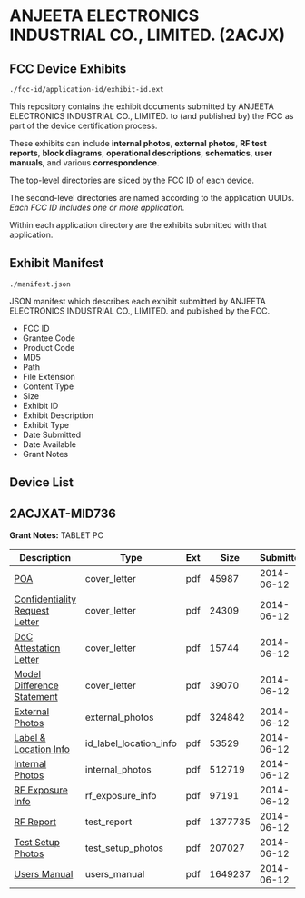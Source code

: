 # ANJEETA ELECTRONICS INDUSTRIAL CO., LIMITED. (2ACJX)
## FCC Device Exhibits

```
./fcc-id/application-id/exhibit-id.ext
```

This repository contains the exhibit documents submitted by ANJEETA ELECTRONICS INDUSTRIAL CO., LIMITED. to (and published by) the FCC as part of the device certification process.

These exhibits can include **internal photos**, **external photos**, **RF test reports**, **block diagrams**, **operational descriptions**, **schematics**, **user manuals**, and various **correspondence**.

The top-level directories are sliced by the FCC ID of each device.

The second-level directories are named according to the application UUIDs. *Each FCC ID includes one or more application.*

Within each application directory are the exhibits submitted with that application. 

## Exhibit Manifest

```
./manifest.json
```

JSON manifest which describes each exhibit submitted by ANJEETA ELECTRONICS INDUSTRIAL CO., LIMITED. and published by the FCC.

- FCC ID
- Grantee Code
- Product Code
- MD5
- Path
- File Extension
- Content Type
- Size
- Exhibit ID
- Exhibit Description
- Exhibit Type
- Date Submitted
- Date Available
- Grant Notes

## Device List
## 2ACJXAT-MID736
**Grant Notes:** TABLET PC

| Description | Type | Ext | Size | Submitted | Available |
| ----------- | ---- | --- | ---- | --------- | --------- |
| [POA](2ACJXAT-MID736/44ae47dd1f3da1e742f10fca408fa4b3/2293549.pdf) | cover_letter | pdf | 45987 | 2014-06-12 | 2014-06-13 |
| [Confidentiality Request Letter](2ACJXAT-MID736/44ae47dd1f3da1e742f10fca408fa4b3/2293550.pdf) | cover_letter | pdf | 24309 | 2014-06-12 | 2014-06-13 |
| [DoC Attestation Letter](2ACJXAT-MID736/44ae47dd1f3da1e742f10fca408fa4b3/2293551.pdf) | cover_letter | pdf | 15744 | 2014-06-12 | 2014-06-13 |
| [Model Difference Statement](2ACJXAT-MID736/44ae47dd1f3da1e742f10fca408fa4b3/2293552.pdf) | cover_letter | pdf | 39070 | 2014-06-12 | 2014-06-13 |
| [External Photos](2ACJXAT-MID736/44ae47dd1f3da1e742f10fca408fa4b3/2293556.pdf) | external_photos | pdf | 324842 | 2014-06-12 | 2014-06-13 |
| [Label & Location Info](2ACJXAT-MID736/44ae47dd1f3da1e742f10fca408fa4b3/2293558.pdf) | id_label_location_info | pdf | 53529 | 2014-06-12 | 2014-06-13 |
| [Internal Photos](2ACJXAT-MID736/44ae47dd1f3da1e742f10fca408fa4b3/2293557.pdf) | internal_photos | pdf | 512719 | 2014-06-12 | 2014-06-13 |
| [RF Exposure Info](2ACJXAT-MID736/44ae47dd1f3da1e742f10fca408fa4b3/2293562.pdf) | rf_exposure_info | pdf | 97191 | 2014-06-12 | 2014-06-13 |
| [RF Report](2ACJXAT-MID736/44ae47dd1f3da1e742f10fca408fa4b3/2293560.pdf) | test_report | pdf | 1377735 | 2014-06-12 | 2014-06-13 |
| [Test Setup Photos](2ACJXAT-MID736/44ae47dd1f3da1e742f10fca408fa4b3/2293561.pdf) | test_setup_photos | pdf | 207027 | 2014-06-12 | 2014-06-13 |
| [Users Manual](2ACJXAT-MID736/44ae47dd1f3da1e742f10fca408fa4b3/2293559.pdf) | users_manual | pdf | 1649237 | 2014-06-12 | 2014-06-13 |
